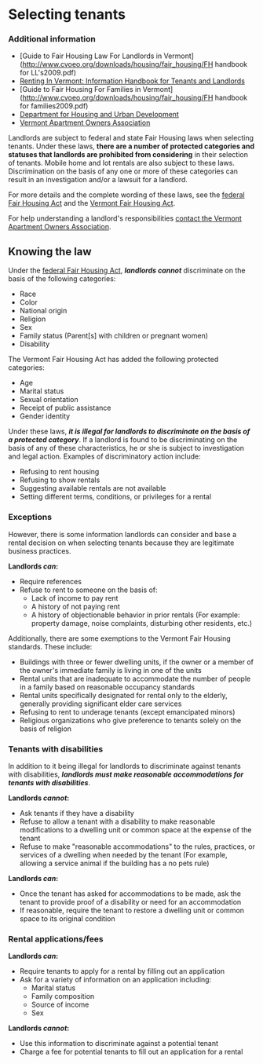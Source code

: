 Selecting tenants
=================

### Additional information

*   [Guide to Fair Housing Law For Landlords in Vermont](http://www.cvoeo.org/downloads/housing/fair_housing/FH handbook for LL's2009.pdf)
*   [Renting In Vermont: Information Handbook for Tenants and Landlords](http://www.cvoeo.org/downloads/housing/RENTINGinVERMONT.pdf)
*   [Guide to Fair Housing For Families in Vermont](http://www.cvoeo.org/downloads/housing/fair_housing/FH handbook for families2009.pdf)
*   [Department for Housing and Urban Development](http://portal.hud.gov/hudportal/HUD?src=/program_offices/fair_housing_equal_opp/FHLaws/yourrights)
*   [Vermont Apartment Owners Association](http://www.vaoa.com)

Landlords are subject to federal and state Fair Housing laws when selecting tenants. Under these laws, **there are a number of protected categories and statuses that landlords are prohibited from considering** in their selection of tenants. Mobile home and lot rentals are also subject to these laws. Discrimination on the basis of any one or more of these categories can result in an investigation and/or a lawsuit for a landlord.

For more details and the complete wording of these laws, see the [federal Fair Housing Act](http://www.justice.gov/crt/about/hce/title8.php) and the [Vermont Fair Housing Act](http://hrc.vermont.gov/sites/hrc/files/pdfs/laws/fhpaa.pdf).

For help understanding a landlord's responsibilities [contact the Vermont Apartment Owners Association](http://www.vaoa.com).

Knowing the law
---------------

Under the [federal Fair Housing Act](http://www.justice.gov/crt/about/hce/title8.php), **_landlords cannot_** discriminate on the basis of the following categories:

*   Race
*   Color
*   National origin
*   Religion
*   Sex
*   Family status (Parent\[s\] with children or pregnant women)
*   Disability

The Vermont Fair Housing Act has added the following protected categories:

*   Age
*   Marital status
*   Sexual orientation
*   Receipt of public assistance
*   Gender identity

Under these laws, **_it is illegal for landlords to discriminate on the basis of a protected category_**. If a landlord is found to be discriminating on the basis of any of these characteristics, he or she is subject to investigation and legal action. Examples of discriminatory action include:

*   Refusing to rent housing
*   Refusing to show rentals
*   Suggesting available rentals are not available
*   Setting different terms, conditions, or privileges for a rental

### Exceptions

However, there is some information landlords can consider and base a rental decision on when selecting tenants because they are legitimate business practices.

**Landlords _can_:**

*   Require references
*   Refuse to rent to someone on the basis of:
    *   Lack of income to pay rent
    *   A history of not paying rent
    *   A history of objectionable behavior in prior rentals (For example: property damage, noise complaints, disturbing other residents, etc.)

Additionally, there are some exemptions to the Vermont Fair Housing standards. These include:

*   Buildings with three or fewer dwelling units, if the owner or a member of the owner's immediate family is living in one of the units
*   Rental units that are inadequate to accommodate the number of people in a family based on reasonable occupancy standards
*   Rental units specifically designated for rental only to the elderly, generally providing significant elder care services
*   Refusing to rent to underage tenants (except emancipated minors)
*   Religious organizations who give preference to tenants solely on the basis of religion

### Tenants with disabilities

In addition to it being illegal for landlords to discriminate against tenants with disabilities, **_landlords must make reasonable accommodations for tenants with disabilities_**.

**Landlords _cannot_:**

*   Ask tenants if they have a disability
*   Refuse to allow a tenant with a disability to make reasonable modifications to a dwelling unit or common space at the expense of the tenant
*   Refuse to make "reasonable accommodations" to the rules, practices, or services of a dwelling when needed by the tenant (For example, allowing a service animal if the building has a no pets rule)

**Landlords _can_:**

*   Once the tenant has asked for accommodations to be made, ask the tenant to provide proof of a disability or need for an accommodation
*   If reasonable, require the tenant to restore a dwelling unit or common space to its original condition

### Rental applications/fees

**Landlords _can_:**

*   Require tenants to apply for a rental by filling out an application
*   Ask for a variety of information on an application including:
    *   Marital status
    *   Family composition
    *   Source of income
    *   Sex

**Landlords _cannot_:**

*   Use this information to discriminate against a potential tenant
*   Charge a fee for potential tenants to fill out an application for a rental